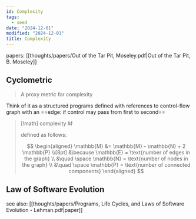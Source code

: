 ```yaml
---
id: Complexity
tags:
  - seed
date: "2024-12-01"
modified: "2024-12-01"
title: Complexity
---
```


papers: [[thoughts/papers/Out of the Tar Pit, Moseley.pdf|Out of the Tar Pit, B. Moseley]]

## Cyclometric

> A proxy metric for complexity

Think of it as a structured programs defined with references to control-flow graph with an
==edge: if control may pass from first to second==

> [!math] complexity $M$
>
> defined as follows:
>
> $$
> \begin{aligned}
> \mathbb{M} &= \mathbb{M} - \mathbb{N} + 2 \mathbb{P} \\[8pt]
> &\because \mathbb{E} = \text{number of edges in the graph} \\
> &\quad \space \mathbb{N} = \text{number of nodes in the graph} \\
> &\quad \space \mathbb{P} = \text{number of connected components}
> \end{aligned}
> $$

## Law of Software Evolution

see also: [[thoughts/papers/Programs, Life Cycles, and Laws of Software Evolution - Lehman.pdf|paper]]
